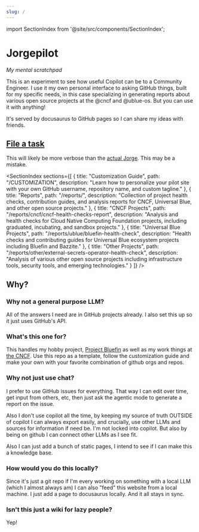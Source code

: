 ```yaml
---
slug: /
---
```


import SectionIndex from '@site/src/components/SectionIndex';

# Jorgepilot

_My mental scratchpad_

This is an experiment to see how useful Copilot can be to a Community Engineer. I use it my own personal interface to asking GitHub things, built for my specific needs, in this case specializing in generating reports about various open source projects at the @cncf and @ublue-os. But you can use it with anything!

It's served by docusaurus to GitHub pages so I can share my ideas with friends.

## [File a task](https://github.com/castrojo/jorgepilot/issues)

This will likely be more verbose than the [actual Jorge](https://ypsidanger.com). This may be a mistake.

<SectionIndex sections={[
  {
    title: "Customization Guide",
    path: "/CUSTOMIZATION",
    description: "Learn how to personalize your pilot site with your own GitHub username, repository name, and custom tagline."
  },
  {
    title: "Reports",
    path: "/reports/",
    description: "Collection of project health checks, contribution guides, and analysis reports for CNCF, Universal Blue, and other open source projects."
  },
  {
    title: "CNCF Projects",
    path: "/reports/cncf/cncf-health-checks-report",
    description: "Analysis and health checks for Cloud Native Computing Foundation projects, including graduated, incubating, and sandbox projects."
  },
  {
    title: "Universal Blue Projects",
    path: "/reports/ublue/bluefin-health-check",
    description: "Health checks and contributing guides for Universal Blue ecosystem projects including Bluefin and Bazzite."
  },
  {
    title: "Other Projects",
    path: "/reports/other/external-secrets-operator-health-check",
    description: "Analysis of various other open source projects including infrastructure tools, security tools, and emerging technologies."
  }
]} />

## Why?

### Why not a general purpose LLM?

All of the answers I need are in GitHub projects already. I also set this up so it just uses GitHub's API.

### What's this one for?

This handles my hobby project, [Project Bluefin](https://projectbluefin.io) as well as my work things at [the CNCF](https://cncf.io). Use this repo as a template, follow the customization guide and make your own with your favorite combination of github orgs and repos.

### Why not just use chat?

I prefer to use GitHub issues for everything. That way I can edit over time, get input from others, etc, then just ask the agentic mode to generate a report on the issue.

Also I don't use copilot all the time, by keeping my source of truth OUTSIDE of copilot I can always export easily, and crucially, use other LLMs and sources for information if need be. I'm not locked into copilot. But also by being on github I can connect other LLMs as I see fit.

Also I can just add a bunch of static pages, I intend to see if I can make this a knowledge base.

### How would you do this locally?

Since it's just a git repo if I'm every working on something with a local LLM (which I almost always am) I can also "feed" this website from a local machine. I just add a page to docusaurus locally. And it all stays in sync.

### Isn't this just a wiki for lazy people?

Yep!
